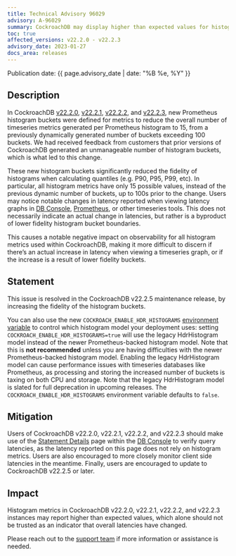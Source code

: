 ```yaml
---
title: Technical Advisory 96029
advisory: A-96029
summary: CockroachDB may display higher than expected values for histogram metrics when calculating quantiles.
toc: true
affected_versions: v22.2.0 - v22.2.3
advisory_date: 2023-01-27
docs_area: releases
---
```


Publication date: {{ page.advisory_date | date: "%B %e, %Y" }}

## Description

In CockroachDB [v22.2.0](../releases/v22.2.html#v22-2-0), [v22.2.1](../releases/v22.2.html#v22-2-1), [v22.2.2](../releases/v22.2.html#v22-2-2), and [v22.2.3](../releases/v22.2.html#v22-2-3), new Prometheus histogram buckets were defined for metrics to reduce the overall number of timeseries metrics generated per Prometheus histogram to 15, from a previously dynamically generated number of buckets exceeding 100 buckets. We had received feedback from customers that prior versions of CockroachDB generated an unmanageable number of histogram buckets, which is what led to this change.

These new histogram buckets significantly reduced the fidelity of histograms when calculating quantiles (e.g. P90, P95, P99, etc). In particular, all histogram metrics have only 15 possible values, instead of the previous dynamic number of buckets, up to 100s prior to the change. Users may notice notable changes in latency reported when viewing latency graphs in [DB Console](../v22.2/ui-overview.html), [Prometheus](../v22.2/monitor-cockroachdb-with-prometheus.html), or other timeseries tools. This does not necessarily indicate an actual change in latencies, but rather is a byproduct of lower fidelity histogram bucket boundaries.

This causes a notable negative impact on observability for all histogram metrics used within CockroachDB, making it more difficult to discern if there’s an actual increase in latency when viewing a timeseries graph, or if the increase is a result of lower fidelity buckets.

## Statement

This issue is resolved in the CockroachDB v22.2.5 maintenance release, by increasing the fidelity of the histogram buckets.

You can also use the new `COCKROACH_ENABLE_HDR_HISTOGRAMS` [environment variable](../v22.2/cockroach-commands.html#environment-variables) to control which histogram model your deployment uses: setting `COCKROACH_ENABLE_HDR_HISTOGRAMS=true` will use the legacy HdrHistogram model instead of the newer Prometheus-backed histogram model. Note that this is **not recommended** unless you are having difficulties with the newer Prometheus-backed histogram model. Enabling the legacy HdrHistogram model can cause performance issues with timeseries databases like Prometheus, as processing and storing the increased number of buckets is taxing on both CPU and storage. Note that the legacy HdrHistogram model is slated for full deprecation in upcoming releases. The `COCKROACH_ENABLE_HDR_HISTOGRAMS` environment variable defaults to `false`.

## Mitigation

Users of CockroachDB v22.2.0, v22.2.1, v22.2.2, and v22.2.3 should make use of the [Statement Details](../v22.2/ui-statements-page.html#statement-details-page) page within the [DB Console](../v22.2/ui-overview.html) to verify query latencies, as the latency reported on this page does not rely on histogram metrics. Users are also encouraged to more closely monitor client side latencies in the meantime. Finally, users are encouraged to update to CockroachDB v22.2.5 or later.

## Impact

Histogram metrics in CockroachDB v22.2.0, v22.2.1, v22.2.2, and v22.2.3 instances may report higher than expected values, which alone should not be trusted as an indicator that overall latencies have changed.

Please reach out to the [support team](https://support.cockroachlabs.com/) if more information or assistance is needed.
